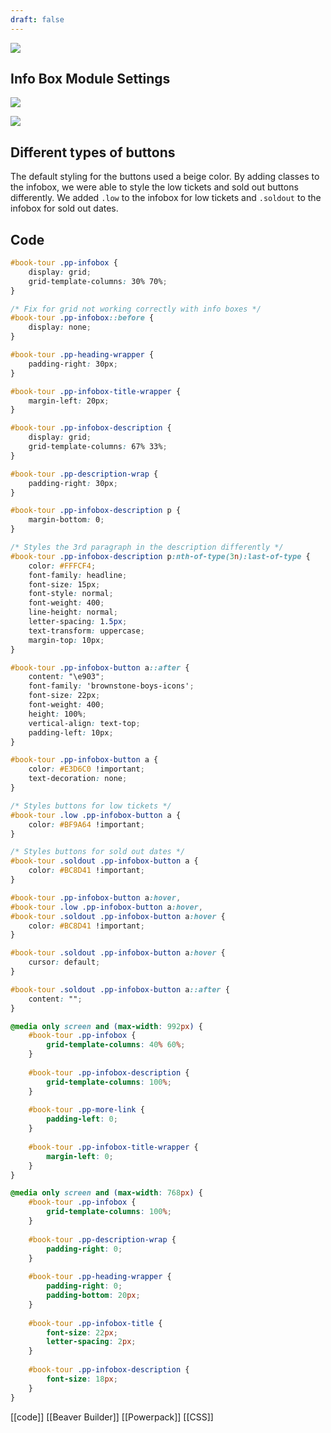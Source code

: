 ```yaml
---
draft: false
---
```


![](https://slabstatic.com/prod/uploads/c4fy7myx/posts/images/2YJXkz4rCAazaBt90h3ojMnr.png)

## Info Box Module Settings

![](https://slabstatic.com/prod/uploads/c4fy7myx/posts/images/7nAynP0JiP3LR7N7_rI_Y6HO.png)

![](https://slabstatic.com/prod/uploads/c4fy7myx/posts/images/bKMDhQyN4OR2bL24Zkj52eN9.png)

## Different types of buttons

The default styling for the buttons used a beige color. By adding classes to the infobox, we were able to style the low tickets and sold out buttons differently. We added `.low` to the infobox for low tickets and `.soldout` to the infobox for sold out dates.

## Code

```scss
#book-tour .pp-infobox {
    display: grid;
    grid-template-columns: 30% 70%;
}

/* Fix for grid not working correctly with info boxes */
#book-tour .pp-infobox::before {
    display: none;
}

#book-tour .pp-heading-wrapper {
    padding-right: 30px;
}

#book-tour .pp-infobox-title-wrapper {
    margin-left: 20px;
}

#book-tour .pp-infobox-description {
    display: grid;
    grid-template-columns: 67% 33%;
}

#book-tour .pp-description-wrap {
    padding-right: 30px;
}

#book-tour .pp-infobox-description p {
    margin-bottom: 0;
}

/* Styles the 3rd paragraph in the description differently */
#book-tour .pp-infobox-description p:nth-of-type(3n):last-of-type {
    color: #FFFCF4;
    font-family: headline;
    font-size: 15px;
    font-style: normal;
    font-weight: 400;
    line-height: normal;
    letter-spacing: 1.5px;
    text-transform: uppercase;
    margin-top: 10px;
}

#book-tour .pp-infobox-button a::after {
    content: "\e903";
    font-family: 'brownstone-boys-icons';
    font-size: 22px;
    font-weight: 400;
    height: 100%;
    vertical-align: text-top;
    padding-left: 10px;
}

#book-tour .pp-infobox-button a {
    color: #E3D6C0 !important;
    text-decoration: none;
}

/* Styles buttons for low tickets */
#book-tour .low .pp-infobox-button a {
    color: #BF9A64 !important;
}

/* Styles buttons for sold out dates */
#book-tour .soldout .pp-infobox-button a {
    color: #BC8D41 !important;
}

#book-tour .pp-infobox-button a:hover,
#book-tour .low .pp-infobox-button a:hover,
#book-tour .soldout .pp-infobox-button a:hover {
    color: #BC8D41 !important;
}

#book-tour .soldout .pp-infobox-button a:hover {
    cursor: default;
}

#book-tour .soldout .pp-infobox-button a::after {
    content: "";
}

@media only screen and (max-width: 992px) {
    #book-tour .pp-infobox {
        grid-template-columns: 40% 60%;
    }
    
    #book-tour .pp-infobox-description {
        grid-template-columns: 100%;
    }
    
    #book-tour .pp-more-link {
        padding-left: 0;
    }
    
    #book-tour .pp-infobox-title-wrapper {
        margin-left: 0;
    }
}

@media only screen and (max-width: 768px) {
    #book-tour .pp-infobox {
        grid-template-columns: 100%;
    }
    
    #book-tour .pp-description-wrap {
        padding-right: 0;
    }
    
    #book-tour .pp-heading-wrapper {
        padding-right: 0;
        padding-bottom: 20px;
    }
    
    #book-tour .pp-infobox-title {
        font-size: 22px;
        letter-spacing: 2px;
    }
    
    #book-tour .pp-infobox-description {
        font-size: 18px;
    }
}
```

[[code]] [[Beaver Builder]] [[Powerpack]] [[CSS]] 